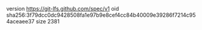 version https://git-lfs.github.com/spec/v1
oid sha256:3f79dcc0dc9428508fa1e97b9e8cef4cc84b40009e39286f7214c954aceaee37
size 2381
